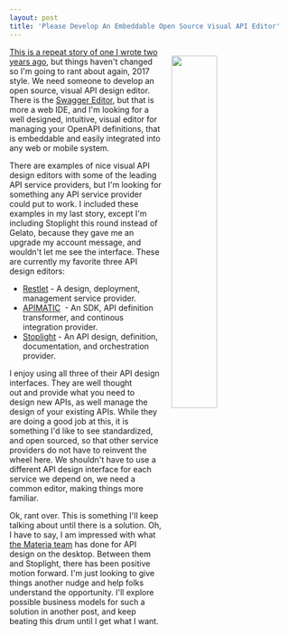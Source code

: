 ```yaml
---
layout: post
title: 'Please Develop An Embeddable Open Source Visual API Editor'
---
```

<p><a href="https://getmateria.com/"><img style="padding: 15px;" src="http://kinlane-productions.s3.amazonaws.com/api_evangelist_site/blog/materia_screen_entities.png" alt="" width="40%" align="right" /></a></p>
<p><a href="http://apievangelist.com/2015/08/13/a-common-open-source-api-design-editor-is-needed-for-api-service-providers/">This is a repeat story of one I&nbsp;wrote two years ago</a>, but things haven't changed so I'm going to rant about again, 2017 style. We need someone to develop an open source, visual API design editor. There is the <a href="http://swagger.io/swagger-editor/">Swagger Editor</a>, but that is more a web IDE, and I'm looking for a well designed, intuitive, visual editor for managing your OpenAPI definitions, that is embeddable and easily integrated into any web or mobile system.</p>
<p>There are examples of nice visual API design editors with some of the leading API service providers, but I'm looking for something any API service provider could put to work. I included these examples in my last story, except I'm including Stoplight this round instead of Gelato, because they gave me an upgrade my account message,&nbsp;and wouldn't let me see the interface. These are currently my favorite three API design editors:</p>
<ul>
<li><a href="https://studio.restlet.com">Restlet</a>&nbsp;- A design, deployment, management service provider.</li>
<li><a href="https://apimatic.io">APIMATIC</a>&nbsp; - An SDK, API definition transformer, and continous integration provider.</li>
<li><a href="https://stoplight.io">Stoplight</a>&nbsp;- An API design, definition, documentation, and orchestration provider.</li>
</ul>
<p>I enjoy using all three of their API design interfaces. They are well thought out&nbsp;and provide what you need to design new APIs, as well manage the design of your existing APIs. While they are doing a good job at this, it is something I'd like to see standardized, and open sourced, so that other service providers do not have to reinvent the wheel here. We shouldn't have to use a different API design interface for each service we depend on, we need a common editor, making things more familiar.&nbsp;</p>
<p>Ok, rant over. This is something I'll keep talking about until there is a solution. Oh, I have to say, I am impressed with what <a href="http://getmateria.com">the Materia&nbsp;team</a> has done for API design on the desktop. Between them and Stoplight, there has been positive motion forward. I'm just looking to give things another nudge and help folks understand the opportunity. I'll explore possible business models for such a solution in another post, and keep beating this drum until I get what I want.</p>